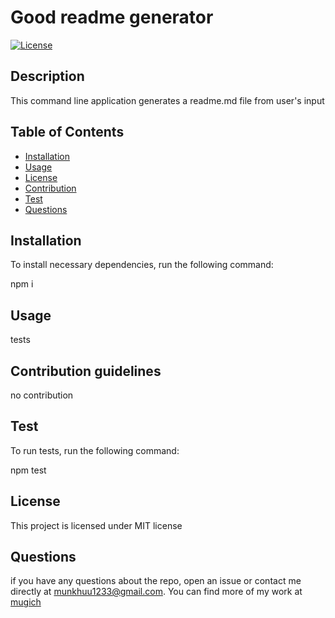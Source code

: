# Good readme generator
  
  [![License](https://img.shields.io/badge/License-MIT-blue.svg)](https://opensource.org/licenses/MIT)
  ## Description 

  This command line application generates a readme.md file from user's input

  ## Table of Contents
  * [Installation](#installation)
  * [Usage](#usage)
  * [License](#license)
  * [Contribution](#contribution)
  * [Test](#tests)
  * [Questions](#question)
  
  ## Installation
  To install necessary dependencies, run the following command:

   npm i

  ## Usage

  tests

  ## Contribution guidelines

  no contribution

  ## Test
  To run tests, run the following command:

  npm test 

  ## License
  This project is licensed under MIT license

  ## Questions
  if you have any questions about the repo, open an issue or contact me directly at munkhuu1233@gmail.com. 
  You can find more of my work at [mugich](https://github.com/mugich/) 
  
  
  
